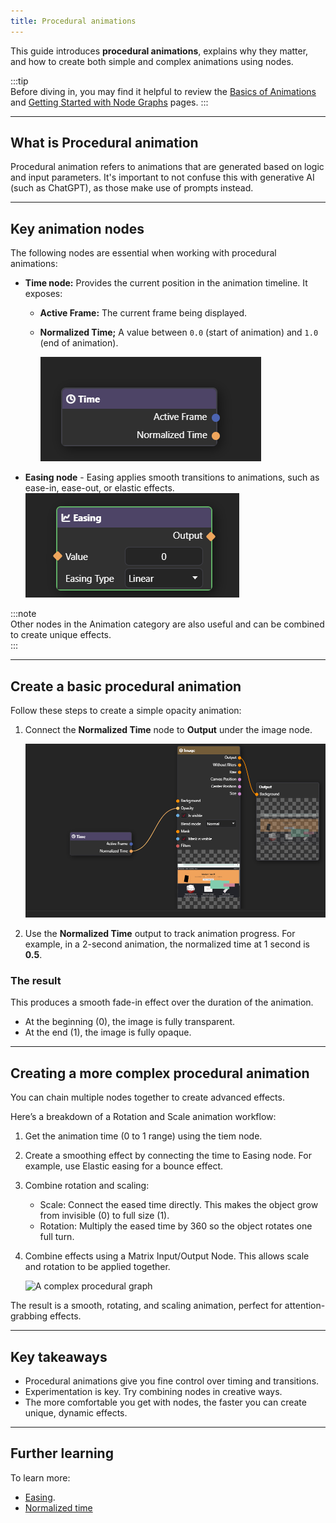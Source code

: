 ```yaml
---
title: Procedural animations
---
```



This guide introduces **procedural animations**, explains why they matter, and how to create both simple and complex animations using nodes.


:::tip  
Before diving in, you may find it helpful to review the [Basics of Animations](https://pixieditor.net/docs/usage/animating/getting-started/) and [Getting Started with Node Graphs](https://pixieditor.net/docs/usage/node-graph/getting-started-with-node-graph/) pages. 
:::

---

## What is Procedural animation

Procedural animation refers to animations that are generated based on logic and input parameters. It's important to not confuse this with generative AI (such as ChatGPT), as those make use of prompts instead.   

---

## Key animation nodes 

The following nodes are essential when working with procedural animations:  

- **Time node:** Provides the current position in the animation timeline. It exposes:
  - **Active Frame:** The current frame being displayed.
  - **Normalized Time;** A value between `0.0` (start of animation) and `1.0` (end of animation).  

    ![The time node](../img/time-node.png "The time node") 

- **Easing node** - Easing applies smooth transitions to animations, such as ease-in, ease-out, or elastic effects.
    ![Easing node](../img/easing-node.png "Easing node")  
  

:::note  
Other nodes in the Animation category are also useful and can be combined to create unique effects.  
:::

---

## Create a basic procedural animation

Follow these steps to create a simple opacity animation:

1. Connect the **Normalized Time** node to **Output** under the image node. 

    ![The connected nodes](../img/simple-procedural-animation.png "The connected nodes") 

2. Use the **Normalized Time** output to track animation progress. For example, in a 2-second animation, the normalized time at 1 second is **0.5**.   

### The result
This produces a smooth fade-in effect over the duration of the animation.
  - At the beginning (0), the image is fully transparent.
  - At the end (1), the image is fully opaque.


---

## Creating a more complex procedural animation

You can chain multiple nodes together to create advanced effects.  

Here’s a breakdown of a Rotation and Scale animation workflow:

1. Get the animation time (0 to 1 range) using the tiem node.

2. Create a smoothing effect by connecting the time to Easing node. For example, use Elastic easing for a bounce effect.

3. Combine rotation and scaling:
    - Scale: Connect the eased time directly. This makes the object grow from invisible (0) to full size (1).
    - Rotation: Multiply the eased time by 360 so the object rotates one full turn.

4. Combine effects using a Matrix Input/Output Node. This allows scale and rotation to be applied together.

    ![A complex procedural graph](/img/bopGraph.png "A complex procedural graph")

The result is a smooth, rotating, and scaling animation, perfect for attention-grabbing effects.

---

## Key takeaways

- Procedural animations give you fine control over timing and transitions.
- Experimentation is key. Try combining nodes in creative ways.
- The more comfortable you get with nodes, the faster you can create unique, dynamic effects.

---
## Further learning
To learn more:
- [Easing](https://pixieditor.net/docs/usage/node-graph/nodes/animation/easing/).
- [Normalized time](https://pixieditor.net/docs/usage/node-graph/nodes/animation/time#normalized-time)

